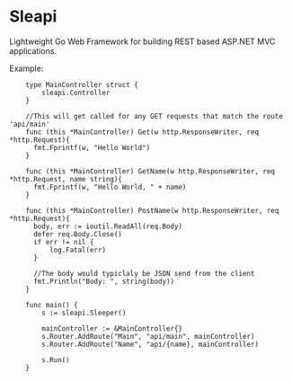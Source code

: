 Sleapi
======

Lightweight Go Web Framework for building REST based ASP.NET MVC applications.

Example:

		type MainController struct {
			sleapi.Controller
		}
		
		//This will get called for any GET requests that match the route 'api/main'
		func (this *MainController) Get(w http.ResponseWriter, req *http.Request){
		  fmt.Fprintf(w, "Hello World")
		}
		
		func (this *MainController) GetName(w http.ResponseWriter, req *http.Request, name string){
		  fmt.Fprintf(w, "Hello World, " + name)
		}
		
		func (this *MainController) PostName(w http.ResponseWriter, req *http.Request){
		  body, err := ioutil.ReadAll(req.Body)
		  defer req.Body.Close()
		  if err != nil {
		      log.Fatal(err)
		  }
		
		  //The body would typiclaly be JSON send from the client
		  fmt.Println("Body: ", string(body))
		}
		
		func main() {
			s := sleapi.Sleeper()
		
			mainController := &MainController{}
			s.Router.AddRoute("Main", "api/main", mainController)
			s.Router.AddRoute("Name", "api/{name}, mainController)
		
			s.Run()
		}
